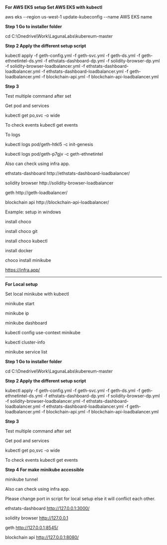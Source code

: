 **For AWS EKS setup Set AWS EKS with kubectl**

aws eks --region us-west-1 update-kubeconfig --name AWS EKS name

**Step 1 Go to installer folder**

cd C:\Onedrive\Work\LagunaLabs\kubereum-master

**Step 2 Apply the different setup script**

kubectl apply -f geth-config.yml -f geth-svc.yml -f geth-ds.yml -f geth-ethnetintel-ds.yml -f ethstats-dashboard-dp.yml -f solidity-browser-dp.yml -f solidity-browser-loadbalancer.yml -f ethstats-dashboard-loadbalancer.yml -f ethstats-dashboard-loadbalancer.yml -f geth-loadbalancer.yml -f blockchain-api.yml -f blockchain-api-loadbalancer.yml

**Step 3**

Test multiple command after set

Get pod and services 

kubectl get po,svc -o wide

To check events kubectl get events

To logs 

kubectl logs pod/geth-htkl5 -c init-genesis

kubectl logs pod/geth-p7gjv -c geth-ethnetintel

Also can check using infra app.

ethstats-dashboard http://ethstats-dashboard-loadbalancer/

solidity browser http://solidity-browser-loadbalancer

geth http://geth-loadbalancer/

blockchain api  http://blockchain-api-loadbalancer/

Example: setup in windows

install choco

install choco git

install choco kubectl

install docker

choco install minikube

https://infra.app/

--------------------------------------------------------------------------------------
**For Local setup**


Set local minikube with kubectl

minikube start

minikube ip

minikube dashboard

kubectl config use-context minikube

kubectl cluster-info

minikube service list

**Step 1 Go to installer folder**

cd C:\Onedrive\Work\LagunaLabs\kubereum-master

**Step 2 Apply the different setup script**

kubectl apply -f geth-config.yml -f geth-svc.yml -f geth-ds.yml -f geth-ethnetintel-ds.yml -f ethstats-dashboard-dp.yml -f solidity-browser-dp.yml -f solidity-browser-loadbalancer.yml -f ethstats-dashboard-loadbalancer.yml -f ethstats-dashboard-loadbalancer.yml -f geth-loadbalancer.yml -f blockchain-api.yml -f blockchain-api-loadbalancer.yml

**Step 3**

Test multiple command after set

Get pod and services 

kubectl get po,svc -o wide

To check events kubectl get events

**Step 4 For make minikube accessible**

minikube tunnel

Also can check using infra app.

Please change port in script for local setup else it will conflict each other.

ethstats-dashboard http://127.0.0.1:3000/

solidity browser http://127.0.0.1

geth http://127.0.0.1:8545/

blockchain api http://127.0.0.1:8080/
